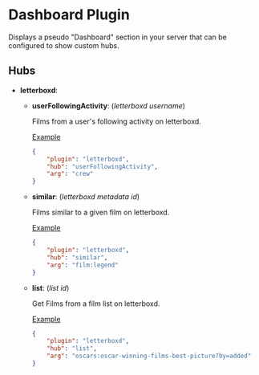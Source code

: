 # Dashboard Plugin

Displays a pseudo "Dashboard" section in your server that can be configured to show custom hubs.

## Hubs

- **letterboxd**:

	- **userFollowingActivity**: (*letterboxd username*)
		
		Films from a user's following activity on letterboxd.
		
		[Example](https://letterboxd.com/crew/activity/following/)
		```json
		{
			"plugin": "letterboxd",
			"hub": "userFollowingActivity",
			"arg": "crew"
		}
		```

	- **similar**: (*letterboxd metadata id*)

		Films similar to a given film on letterboxd.

		[Example](https://letterboxd.com/film/legend/similar/)
		```json
		{
			"plugin": "letterboxd",
			"hub": "similar",
			"arg": "film:legend"
		}
		```
	
	- **list**: (*list id*)

		Get Films from a film list on letterboxd.

		[Example](https://letterboxd.com/oscars/list/oscar-winning-films-best-picture/)
		```json
		{
			"plugin": "letterboxd",
			"hub": "list",
			"arg": "oscars:oscar-winning-films-best-picture?by=added"
		}
		```
